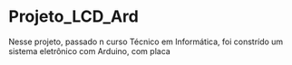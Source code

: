 # Projeto_LCD_Ard
Nesse projeto, passado n curso Técnico em Informática, foi constrído um sistema eletrônico com Arduino, com placa 
